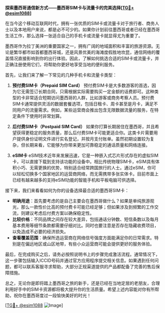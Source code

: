 **探索墨西哥通信新方式——墨西哥SIM卡与流量卡的完美选择[[TG💪+ @esim1088](https://t.me/s/esim1088)]**

在当今这个移动互联网时代，拥有一张优质的SIM卡或流量卡对于旅行者、商务人士以及本地用户来说，都是必不可少的。如果你计划前往墨西哥或者已经在墨西哥生活工作，那么选择一张适合自己的手机卡或流量卡就显得尤为重要了。

墨西哥作为拉丁美洲的重要国家之一，拥有广阔的地域面积和丰富的旅游资源。无论是繁华都市如首都墨西哥城，还是风景优美的海滩度假胜地坎昆，通信网络的覆盖情况直接影响到你的出行体验。因此，了解如何挑选合适的SIM卡或流量卡，并正确注册使用它们，将帮助你更好地享受当地的便利服务。

首先，让我们来了解一下常见的几种手机卡和流量卡类型：

1. **预付费SIM卡（Prepaid SIM Card）**
   预付费SIM卡是大多数游客的首选，因为它无需签订长期合同，只需根据实际需要购买一定金额的话费即可。这种类型的卡非常适合短期访问墨西哥的人群，比如游客或商务考察人员。预付费SIM卡通常提供灵活的数据套餐选项，包括日租卡、周卡甚至是月卡，满足不同用户的流量需求。例如，某些运营商会推出包含无限数据流量的服务，在特定条件下使用时非常划算。

2. **后付费SIM卡（Postpaid SIM Card）**
   如果你打算长期居住在墨西哥，并且希望获得更稳定的服务质量，那么后付费SIM卡可能更适合你。这类卡片需要用户提供身份证明文件进行实名登记，并按月支付账单。虽然初期设置较为复杂，但长期来看，它能够为你带来更加可靠稳定的通话质量和网络连接。

3. **eSIM卡**
   eSIM技术近年来发展迅速，它是一种嵌入式芯片形式存在的虚拟SIM卡，可以直接下载到支持该功能的设备中。相比传统物理SIM卡，eSIM具有体积小巧、无需更换的优势，特别适合经常跨国旅行的人士。通过eSIM，你可以轻松切换多个国家地区的运营商网络，而无需携带多张实体卡。目前市面上已经有越来越多的支持eSIM功能的智能手机和平板电脑可供选择。

接下来，我们来看看如何为你的设备选择最合适的墨西哥SIM卡：

- **明确用途**：首先要考虑的是自己主要会在墨西哥做什么？如果是单纯旅游观光，那么一款性价比高的预付费卡可能已经足够；但如果涉及到频繁的工作交流，则建议考虑后付费方案以确保稳定性。
- **比较价格**：不同品牌之间存在较大差异，包括通话分钟数、短信条数以及每月基本费用等细节条款都需要仔细对比。同时也要注意是否存在隐藏收费项目，以免造成不必要的经济损失。
- **查看覆盖范围**：确保所选运营商在网络信号强度方面能满足你的日常需求。特别是在偏远地区或山区地带，有些小众运营商可能会提供更好的服务体验。

最后，在完成购买之后，请务必按照说明书上的步骤完成激活流程。通常情况下，这一步骤包括输入ICCID号码并通过官方应用程序提交相关信息。如果遇到任何问题，都可以联系客服寻求帮助，大部分正规渠道提供的产品都配备了完善的售后保障措施。

总之，无论你是即将踏上墨西哥之旅的新手，还是已经在当地定居的老朋友，合理利用好手中的SIM卡资源都将极大提升你的生活质量。希望上述内容能对你有所帮助，祝你在墨西哥度过一段愉快美好的时光！

[[TG💪+ @esim1088](https://t.me/s/esim1088) ![Image](https://i.postimg.cc/4NQfJmqS/Snipaste-2025-05-13-00-14-12.png)]